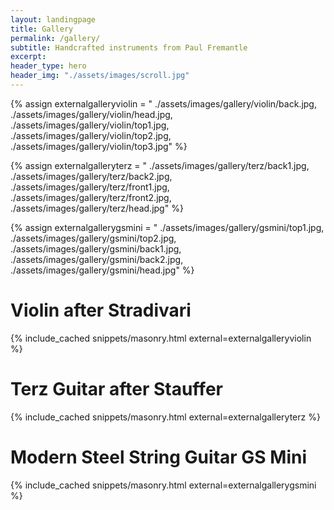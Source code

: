 ```yaml
---
layout: landingpage
title: Gallery
permalink: /gallery/
subtitle: Handcrafted instruments from Paul Fremantle
excerpt: 
header_type: hero
header_img: "./assets/images/scroll.jpg"
---
```


{% assign externalgalleryviolin = "
./assets/images/gallery/violin/back.jpg,
./assets/images/gallery/violin/head.jpg,
./assets/images/gallery/violin/top1.jpg,
./assets/images/gallery/violin/top2.jpg,
./assets/images/gallery/violin/top3.jpg" %}

{% assign externalgalleryterz = "
./assets/images/gallery/terz/back1.jpg,
./assets/images/gallery/terz/back2.jpg,
./assets/images/gallery/terz/front1.jpg,
./assets/images/gallery/terz/front2.jpg,
./assets/images/gallery/terz/head.jpg" %}

{% assign externalgallerygsmini = "
./assets/images/gallery/gsmini/top1.jpg,
./assets/images/gallery/gsmini/top2.jpg,
./assets/images/gallery/gsmini/back1.jpg,
./assets/images/gallery/gsmini/back2.jpg,
./assets/images/gallery/gsmini/head.jpg" %}


# Violin after Stradivari
{% include_cached snippets/masonry.html external=externalgalleryviolin %}



# Terz Guitar after Stauffer
{% include_cached snippets/masonry.html external=externalgalleryterz %}

# Modern Steel String Guitar GS Mini
{% include_cached snippets/masonry.html external=externalgallerygsmini %}
